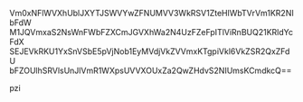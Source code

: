 Vm0xNFlWVXhUblJXYTJSWVYwZFNUMVV3WkRSV1ZteHlWbTVrVm1KR2NIbFdW
M1JQVmxaS2NsWnFWbFZXCmJGVXhWa2N4UzFZeFpITlViRnBUQ21KRldYcFdX
SEJEVkRKU1YxSnVSbE5pVjNob1EyMVdjVkZVVmxKTgpiVkl6VkZSR2QxZFdU
bFZOUlhSRVlsUnJlVmR1WXpsUVVXOUxZa2QwZHdvS2NIUmsKCmdkcQ==

pzi